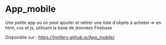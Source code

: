 # App_mobile
Une petite app où on peut ajouter et retirer une liste d'objets à acheter => en html, css et js, utilisant la base de données Firebase

Disponible sur : https://jnniferv.github.io/App_mobile/
